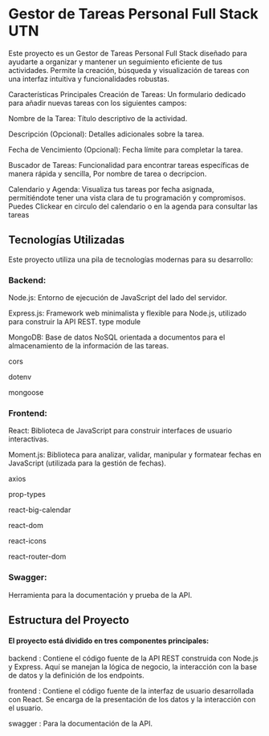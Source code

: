 # Gestor de Tareas Personal Full Stack UTN
Este proyecto es un Gestor de Tareas Personal Full Stack diseñado para ayudarte a organizar y mantener un seguimiento eficiente de tus actividades. Permite la creación, búsqueda y visualización de tareas con una interfaz intuitiva y funcionalidades robustas.

Características Principales
Creación de Tareas: Un formulario dedicado para añadir nuevas tareas con los siguientes campos:

Nombre de la Tarea: Título descriptivo de la actividad.

Descripción (Opcional): Detalles adicionales sobre la tarea. 

Fecha de Vencimiento (Opcional): Fecha límite para completar la tarea.

Buscador de Tareas: Funcionalidad para encontrar tareas específicas de manera rápida y sencilla, Por nombre de tarea o decripcion.

Calendario y Agenda: Visualiza tus tareas por fecha asignada, permitiéndote tener una vista clara de tu programación y compromisos.
Puedes Clickear en circulo del calendario o en la agenda para consultar las tareas 

## Tecnologías Utilizadas
Este proyecto utiliza una pila de tecnologías modernas para su desarrollo:

### Backend:

Node.js: Entorno de ejecución de JavaScript del lado del servidor. 

Express.js: Framework web minimalista y flexible para Node.js, utilizado para construir la API REST. type module

MongoDB: Base de datos NoSQL orientada a documentos para el almacenamiento de la información de las tareas.

   cors

   dotenv

   mongoose

### Frontend:

React: Biblioteca de JavaScript para construir interfaces de usuario interactivas.

Moment.js: Biblioteca para analizar, validar, manipular y formatear fechas en JavaScript (utilizada para la gestión de fechas).

axios

prop-types

react-big-calendar

react-dom

react-icons

react-router-dom


### Swagger:
Herramienta para la documentación y prueba de la API.


## Estructura del Proyecto
#### El proyecto está dividido en tres componentes principales:

backend : Contiene el código fuente de la API REST construida con Node.js y Express. Aquí se manejan la lógica de negocio, la interacción con la base de datos y la definición de los endpoints.

frontend : Contiene el código fuente de la interfaz de usuario desarrollada con React. Se encarga de la presentación de los datos y la interacción con el usuario.

swagger : Para la documentación de la API.